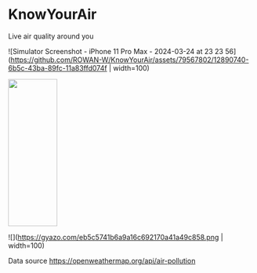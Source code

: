 # KnowYourAir
Live air quality around you

![Simulator Screenshot - iPhone 11 Pro Max - 2024-03-24 at 23 23 56](https://github.com/ROWAN-W/KnowYourAir/assets/79567802/12890740-6b5c-43ba-89fc-11a83ffd074f | width=100)

<img src="https://github.com/ROWAN-W/KnowYourAir/assets/79567802/12890740-6b5c-43ba-89fc-11a83ffd074f" width="100" height="300">

![](https://gyazo.com/eb5c5741b6a9a16c692170a41a49c858.png | width=100)

Data source https://openweathermap.org/api/air-pollution
